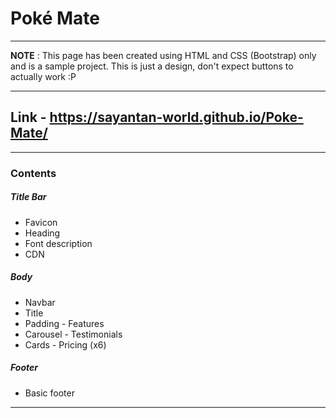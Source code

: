 # Poké Mate
---

**NOTE** :  This page has been created using HTML and CSS (Bootstrap) only and is a sample project. This is just a design, don't expect buttons to actually work :P 

---

Link - https://sayantan-world.github.io/Poke-Mate/
---
---
### Contents

##### Title Bar
  - Favicon 
  - Heading
  - Font description
  - CDN
  
##### Body
  - Navbar
  - Title
  - Padding - Features 
  - Carousel - Testimonials
  - Cards - Pricing (x6)

##### Footer
  - Basic footer
---
